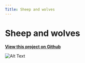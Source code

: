 ```yaml
---
Title: Sheep and wolves
---
```


# Sheep and wolves

**[View this project on Github](https://github.com/tmcunningham/abm)**

![Alt Text](images/sheep-and-wolves.gif)
